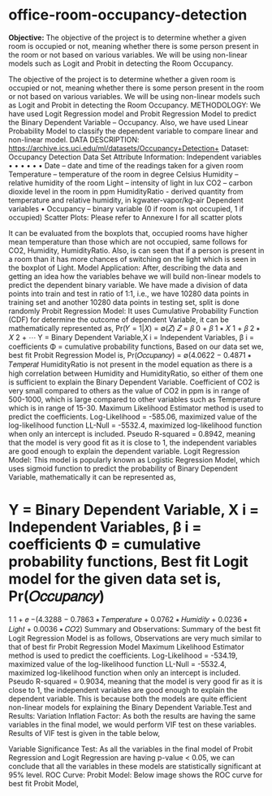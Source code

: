 # office-room-occupancy-detection

**Objective:**
The objective of the project is to determine whether a given room is occupied or not, meaning whether there is some person present in the room or not based on various variables. We will be using non-linear models such as Logit and Probit in detecting the Room Occupancy.

The objective of the project is to determine whether a given room is occupied or not, meaning whether there is some person
present in the room or not based on various variables. We will be using non-linear models such as Logit and Probit in
detecting the Room Occupancy.
METHODOLOGY:
We have used Logit Regression model and Probit Regression Model to predict the Binary Dependent Variable – Occupancy.
Also, we have used Linear Probability Model to classify the dependent variable to compare linear and non-linear model.
DATA DESCRIPTION:
https://archive.ics.uci.edu/ml/datasets/Occupancy+Detection+
Dataset: Occupancy Detection Data Set
Attribute Information:
Independent variables
•
•
•
•
•
•
Date – date and time of the readings taken for a given room
Temperature – temperature of the room in degree Celsius
Humidity – relative humidity of the room
Light – intensity of light in lux
CO2 – carbon dioxide level in the room in ppm
HumidityRatio - derived quantity from temperature and relative humidity, in kgwater-vapor/kg-air
Dependent variables
•
Occupancy – binary variable (0 if room is not occupied, 1 if occupied)
Scatter Plots:
Please refer to Annexure I for all scatter plots

It can be evaluated from the boxplots that, occupied rooms have higher mean temperature than those which are not occupied,
same follows for CO2, Humidity, HumidityRatio. Also, is can seen that if a person is present in a room than it has more
chances of switching on the light which is seen in the boxplot of Light.
Model Application:
After, describing the data and getting an idea how the variables behave we will build non-linear models to predict the
dependent binary variable.
We have made a division of data points into train and test in ratio of 1:1, i.e., we have 10280 data points in training set and
another 10280 data points in testing set, split is done randomly
Probit Regression Model:
It uses Cumulative Probability Function (CDF) for determine the outcome of dependent Variable, it can be mathematically
represented as,
Pr(𝑌 = 1|𝑋) = ∅(𝑍)
𝑍 = 𝛽 0 + 𝛽 1 ∗ 𝑋 1 + 𝛽 2 ∗ 𝑋 2 + ⋯
Y = Binary Dependent Variable,X i = Independent Variables,
β i = coefficients
Φ = cumulative probability functions,
Based on our data set we, best fit Probit Regression Model is,
Pr(𝑂𝑐𝑐𝑢𝑝𝑎𝑛𝑐𝑦) = ∅(4.0622 − 0.4871 ∗ 𝑇𝑒𝑚𝑝𝑒𝑟𝑎𝑡
HumidityRatio is not present in the model equation as there is a high correlation between Humidity and
HumidityRatio, so either of them one is sufficient to explain the Binary Dependent Variable.
Coefficient of CO2 is very small compared to others as the value of CO2 in ppm is in range of 500-1000, which is
large compared to other variables such as Temperature which is in range of 15-30.
Maximum Likelihood Estimator method is used to predict the coefficients.
Log-Likelihood = -585.06, maximized value of the log-likelihood function
LL-Null = -5532.4, maximized log-likelihood function when only an intercept is included.
Pseudo R-squared = 0.8942, meaning that the model is very good fit as it is close to 1, the independent variables
are good enough to explain the dependent variable.
Logit Regression Model:
This model is popularly known as Logistic Regression Model, which uses sigmoid function to predict the probability of
Binary Dependent Variable, mathematically it can be represented as,

Y = Binary Dependent Variable,
X i = Independent Variables,
β i = coefficients
Φ = cumulative probability functions,
Best fit Logit model for the given data set is,
Pr(𝑂𝑐𝑐𝑢𝑝𝑎𝑛𝑐𝑦)
=
1
1 + 𝑒 −(4.3288 − 0.7863 ∗ 𝑇𝑒𝑚𝑝𝑒𝑟𝑎𝑡𝑢𝑟𝑒 + 0.0762 ∗ 𝐻𝑢𝑚𝑖𝑑𝑖𝑡𝑦 + 0.0236 ∗ 𝐿𝑖𝑔ℎ𝑡 + 0.0036 ∗ 𝐶𝑂2)
Summary and Observations:
Summary of the best fit Logit Regression Model is as follows,
Observations are very much similar to that of best fir Probit Regression Model
Maximum Likelihood Estimator method is used to predict the coefficients.
Log-Likelihood = -534.19, maximized value of the log-likelihood function
LL-Null = -5532.4, maximized log-likelihood function when only an intercept is included.
Pseudo R-squared = 0.9034, meaning that the model is very good fir as it is close to 1, the independent variables
are good enough to explain the dependent variable.
This is because both the models are quite efficient non-linear models for explaining the Binary Dependent Variable.Test and Results:
Variation Inflation Factor:
As both the results are having the same variables in the final model, we would perform VIF test on these variables.
Results of VIF test is given in the table below,

Variable Significance Test:
As all the variables in the final model of Probit Regression and Logit Regression are having p-value < 0.05, we can conclude
that all the variables in these models are statistically significant at 95% level.
ROC Curve:
Probit Model:
Below image shows the ROC curve for best fit Probit Model,
